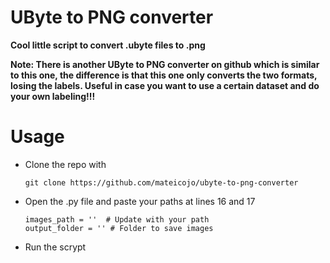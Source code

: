 # UByte to PNG converter
**Cool little script to convert .ubyte files to .png**

**Note: There is another UByte to PNG converter on github which is similar to this one, the difference is that this one only converts the two formats, losing the labels. Useful in case you want to use a certain dataset and do your own labeling!!!**
# Usage
- Clone the repo with
  ```
  git clone https://github.com/mateicojo/ubyte-to-png-converter
  ```
- Open the .py file and paste your paths at lines 16 and 17
  ```
  images_path = ''  # Update with your path
  output_folder = '' # Folder to save images
  ```
- Run the scrypt

